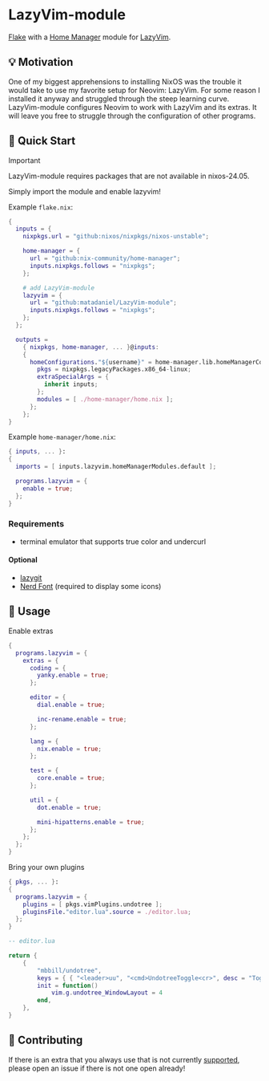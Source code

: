 # LazyVim-module

[Flake](https://wiki.nixos.org/wiki/Flakes) with a
[Home Manager](https://nix-community.github.io/home-manager/) module for [LazyVim](https://lazyvim.github.io/).

## 💡 Motivation

One of my biggest apprehensions to installing NixOS was
the trouble it would take to use my favorite setup for Neovim: LazyVim.
For some reason I installed it anyway and struggled through the steep learning curve.
LazyVim-module configures Neovim to work with LazyVim and its extras.
It will leave you free to struggle through the configuration of other programs.

## 🚀 Quick Start

> [!IMPORTANT]
> LazyVim-module requires packages that are not available in nixos-24.05.

Simply import the module and enable lazyvim!

Example `flake.nix`:

```nix
{
  inputs = {
    nixpkgs.url = "github:nixos/nixpkgs/nixos-unstable";

    home-manager = {
      url = "github:nix-community/home-manager";
      inputs.nixpkgs.follows = "nixpkgs";
    };

    # add LazyVim-module
    lazyvim = {
      url = "github:matadaniel/LazyVim-module";
      inputs.nixpkgs.follows = "nixpkgs";
    };
  };

  outputs =
    { nixpkgs, home-manager, ... }@inputs:
    {
      homeConfigurations."${username}" = home-manager.lib.homeManagerConfiguration {
        pkgs = nixpkgs.legacyPackages.x86_64-linux;
        extraSpecialArgs = {
          inherit inputs;
        };
        modules = [ ./home-manager/home.nix ];
      };
    };
}
```

Example `home-manager/home.nix`:

```nix
{ inputs, ... }:
{
  imports = [ inputs.lazyvim.homeManagerModules.default ];

  programs.lazyvim = {
    enable = true;
  };
}
```

### Requirements

- terminal emulator that supports true color and undercurl

#### Optional

- [lazygit](https://github.com/jesseduffield/lazygit)
- [Nerd Font](https://nerdfonts.com/) (required to display some icons)

## 📖 Usage

Enable extras

```nix
{
  programs.lazyvim = {
    extras = {
      coding = {
        yanky.enable = true;
      };

      editor = {
        dial.enable = true;

        inc-rename.enable = true;
      };

      lang = {
        nix.enable = true;
      };

      test = {
        core.enable = true;
      };

      util = {
        dot.enable = true;

        mini-hipatterns.enable = true;
      };
    };
  };
}
```

Bring your own plugins

```nix
{ pkgs, ... }:
{
  programs.lazyvim = {
    plugins = [ pkgs.vimPlugins.undotree ];
    pluginsFile."editor.lua".source = ./editor.lua;
  };
}
```

```lua
-- editor.lua

return {
	{
		"mbbill/undotree",
		keys = { { "<leader>uu", "<cmd>UndotreeToggle<cr>", desc = "Toggle undotree" } },
		init = function()
			vim.g.undotree_WindowLayout = 4
		end,
	},
}
```

## 🤝 Contributing

If there is an extra that you always use that is not currently [supported](lazyvim/extras),
please open an issue if there is not one open already!
